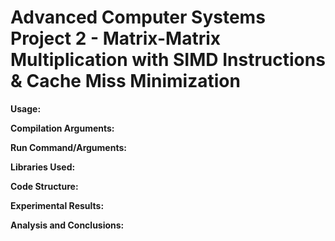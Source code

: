 # Advanced Computer Systems Project 2 - Matrix-Matrix Multiplication with SIMD Instructions & Cache Miss Minimization

**Usage:** 

**Compilation Arguments:** 

**Run Command/Arguments:**

**Libraries Used:**

**Code Structure:**

**Experimental Results:**

**Analysis and Conclusions:**
